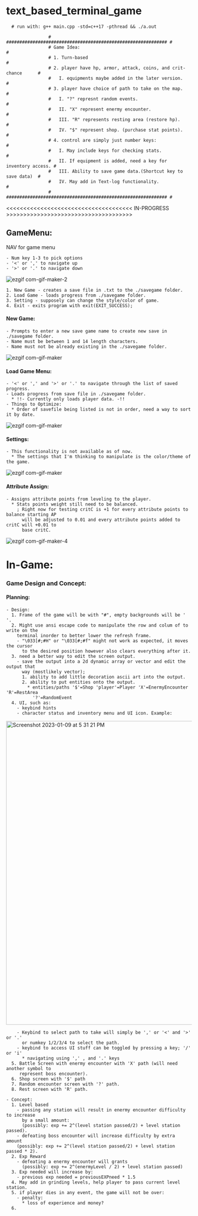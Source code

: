 # text_based_terminal_game

      # run with: g++ main.cpp -std=c++17 -pthread && ./a.out

                    # ############################################################# #
                    # Game Idea:                                                    #
                    # 1. Turn-based                                                 #
                    # 2. player have hp, armor, attack, coins, and crit-chance      #
                    #   I. equipments maybe added in the later version.             #
                    # 3. player have choice of path to take on the map.             #
                    #   I. "?" represnt random events.                              #
                    #   II. "X" represent enermy encounter.                         #
                    #   III. "R" represents resting area (restore hp).              #
                    #   IV. "$" represent shop. (purchase stat points).             #
                    # 4. control are simply just number keys:                       #
                    #   I. May include keys for checking stats.                     #
                    #   II. If equipment is added, need a key for inventory access. #
                    #   III. Ability to save game data.(Shortcut key to save data)  #
                    #   IV. May add in Text-log functionality.                      #
                    # ############################################################# #

<<<<<<<<<<<<<<<<<<<<<<<<<<<<<<<<<<<<< IN-PROGRESS >>>>>>>>>>>>>>>>>>>>>>>>>>>>>>>>>>>>>

## GameMenu:
  NAV for game menu

    - Num key 1-3 to pick options
    - '<' or ',' to navigate up
    - '>' or '.' to navigate down
![ezgif com-gif-maker-2](https://user-images.githubusercontent.com/95335912/212165285-c81e1d45-f849-44f1-839b-9bcec65a011d.gif)
 
    1. New Game - creates a save file in .txt to the ./savegame folder.
    2. Load Game - loads progress from ./savegame folder.
    3. Setting - supposely can change the style/color of game.
    4. Exit - exits program with exit(EXIT_SUCCESS);
#### New Game:
    - Prompts to enter a new save game name to create new save in ./savegame folder.
    - Name must be between 1 and 14 length characters.
    - Name must not be already existing in the ./savegame folder.
![ezgif com-gif-maker](https://user-images.githubusercontent.com/95335912/212164278-edef7502-6bbd-4960-aad5-6275f26721a6.gif)


#### Load Game Menu:
    - '<' or ',' and '>' or '.' to navigate through the list of saved progress.
    - Loads progress from save file in ./savegame folder.
      * !!- Currently only loads player data. -!!
    - Things to Optimize:
      * Order of savefile being listed is not in order, need a way to sort it by date.
![ezgif com-gif-maker](https://user-images.githubusercontent.com/95335912/211419640-01d30881-b90a-49f6-b1a7-c2670d0ee67b.gif)

#### Settings:
    - This functionality is not available as of now.
      * The settings that I'm thinking to manipulate is the color/theme of the game.
![ezgif com-gif-maker](https://user-images.githubusercontent.com/95335912/211701350-35acec43-d8dd-4dd1-bb21-65e0048ce80b.gif)

#### Attribute Assign:
    - Assigns attribute points from leveling to the player.
      * Stats points weight still need to be balanced.
        ; Right now for testing critC is +1 for every attribute points to balance starting AP
          will be adjusted to 0.01 and every attribute points added to critC will +0.01 to
          base critC.
![ezgif com-gif-maker-4](https://user-images.githubusercontent.com/95335912/212501625-7e162433-0eb3-46c6-99b8-14cd07829d6f.gif)


# In-Game:
 ### Game Design and Concept:
  #### Planning:
    - Design:
      1. Frame of the game will be with "#", empty backgrounds will be ' '.
      2. Might use ansi escape code to manipulate the row and colum of to write on the
        terminal inorder to better lower the refresh frame.
        - "\033[#;#H" or "\033[#;#f" might not work as expected, it moves the cursor 
          to the desired position however also clears everything after it.
      3. need a better way to edit the screen output.
        - save the output into a 2d dynamic array or vector and edit the output that 
          way (mostlikely vector);
          1. ability to add little decoration ascii art into the output.
          2. ability to put entities onto the output.
            * entities/paths '$'=Shop 'player'=Player 'X'=EnermyEncounter 'R'=RestArea
              '?'=RandomEvent
      4. UI, such as:
        - keybind hints
        - character status and inventory menu and UI icon. Example:
<img width="823" alt="Screenshot 2023-01-09 at 5 31 21 PM" src="https://user-images.githubusercontent.com/95335912/211441598-4d4b96d1-28b1-4c5a-bd24-9e7bf951ea4d.png">

        - Keybind to select path to take will simply be ',' or '<' and '>' or '.'
          or numkey 1/2/3/4 to select the path.
        - keybind to access UI stuff can be toggled by pressing a key; '/' or 'i'
          * navigating using ',' , and '.' keys
      5. Battle Screen with enermy encounter with 'X' path (will need another symbol to
         represent boss encounter).
      6. Shop screen with '$' path
      7. Random encounter screen with '?' path.
      8. Rest screen with 'R' path.
        
    - Concept:
      1. Level based
        - passing any station will result in enermy encounter difficulty to increase
          by a small amount:
          (possibly: exp += 2^(level station passed/2) + level station passed).
        - defeating boss encounter will increase difficulty by extra amount 
        (possibly: exp += 2^(level station passed/2) + level station passed * 2).
      2. Exp Reward
        - defeating a enermy encounter will grants 
          (possibly: exp += 2^(enermyLevel / 2) + level station passed)
      3. Exp needed will increase by:
        - previous exp needed = previousEXPneed * 1.5
      4. May add in grinding levels, help player to pass current level station.
      5. if player dies in any event, the game will not be over:
        - penalty:
          * loss of experience and money?
      6. 
        


